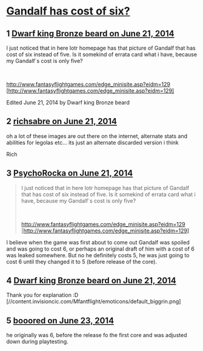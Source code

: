 # [Gandalf has cost of six?](https://community.fantasyflightgames.com/topic/109107-gandalf-has-cost-of-six/)

## 1 [Dwarf king Bronze beard on June 21, 2014](https://community.fantasyflightgames.com/topic/109107-gandalf-has-cost-of-six/?do=findComment&comment=1128383)

I just noticed that in here lotr homepage has that picture of Gandalf that has cost of six instead of five. Is it somekind of errata card what i have, because my Gandalf´s cost is only five?

 

http://www.fantasyflightgames.com/edge_minisite.asp?eidm=129 [http://www.fantasyflightgames.com/edge_minisite.asp?eidm=129]

Edited June 21, 2014 by Dwarf king Bronze beard

## 2 [richsabre on June 21, 2014](https://community.fantasyflightgames.com/topic/109107-gandalf-has-cost-of-six/?do=findComment&comment=1128391)

oh a lot of these images are out there on the internet, alternate stats and abilities for legolas etc... its just an alternate discarded version i think

Rich

## 3 [PsychoRocka on June 21, 2014](https://community.fantasyflightgames.com/topic/109107-gandalf-has-cost-of-six/?do=findComment&comment=1128437)

> I just noticed that in here lotr homepage has that picture of Gandalf that has cost of six instead of five. Is it somekind of errata card what i have, because my Gandalf´s cost is only five?
> 
>  
> 
> http://www.fantasyflightgames.com/edge_minisite.asp?eidm=129 [http://www.fantasyflightgames.com/edge_minisite.asp?eidm=129]

I believe when the game was first about to come out Gandalf was spoiled and was going to cost 6, or perhaps an original draft of him with a cost of 6 was leaked somewhere. But no he definitely costs 5, he was just going to cost 6 until they changed it to 5 (before release of the core).

## 4 [Dwarf king Bronze beard on June 21, 2014](https://community.fantasyflightgames.com/topic/109107-gandalf-has-cost-of-six/?do=findComment&comment=1128452)

Thank you for explanation :D [//content.invisioncic.com/Mfantflight/emoticons/default_biggrin.png]

## 5 [booored on June 23, 2014](https://community.fantasyflightgames.com/topic/109107-gandalf-has-cost-of-six/?do=findComment&comment=1129793)

he originally was 6, before the release fo the first core and was adjusted down during playtesting.

